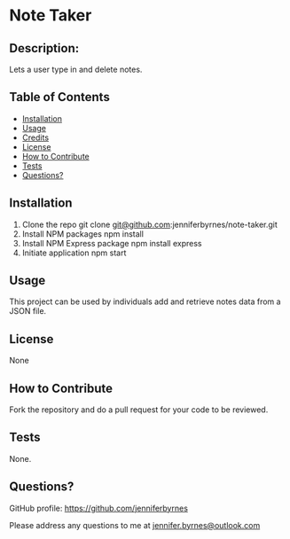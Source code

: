 # Note Taker

## Description:

Lets a user type in and delete notes.

## Table of Contents

- [Installation](#installation)
- [Usage](#usage)
- [Credits](#credits)
- [License](#license)
- [How to Contribute](#How-to-Contribute)
- [Tests](#Tests)
- [Questions?](#Questions)

## Installation

1. Clone the repo
git clone git@github.com:jenniferbyrnes/note-taker.git
2. Install NPM packages
npm install
3. Install NPM Express package
npm install express
4. Initiate application
npm start


## Usage

This project can be used by individuals add and retrieve notes data from a JSON file.

## License

None

## How to Contribute

Fork the repository and do a pull request for your code to be reviewed.

## Tests

None.

## Questions?

GitHub profile: https://github.com/jenniferbyrnes

Please address any questions to me at jennifer.byrnes@outlook.com
  
  
